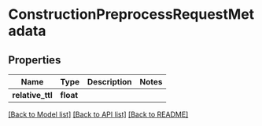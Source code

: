 # ConstructionPreprocessRequestMetadata

## Properties
Name | Type | Description | Notes
------------ | ------------- | ------------- | -------------
**relative_ttl** | **float** |  | 

[[Back to Model list]](../README.md#documentation-for-models) [[Back to API list]](../README.md#documentation-for-api-endpoints) [[Back to README]](../README.md)


